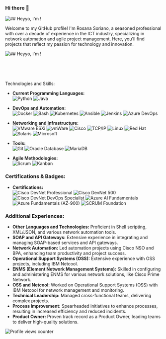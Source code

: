 ### Hi there 👋

![## Heyyo, I'm ](https://img.shields.io/static/v1?label=LinkedIn&message=RosanaSoriano&color=0D0D0D) </a>!

<!--
**rosanasoriano/rosanasoriano** is a ✨ _special_ ✨ repository because its `README.md` (this file) appears on your GitHub profile.
-->

Welcome to my GitHub profile! I'm Rosana Soriano, a seasoned professional with over a decade of experience in the ICT industry, specializing in network automation and agile project management. Here, you'll find projects that reflect my passion for technology and innovation.

<!--
**rosanasoriano/rosanasoriano** is a ✨ _special_ ✨ repository because its `README.md` (this file) appears on your GitHub profile.

Here are some ideas to get you started:

- 🔭 I’m currently working on ...
- 🌱 I’m currently learning ...
- 👯 I’m looking to collaborate on ...
- 🤔 I’m looking for help with ...
- 💬 Ask me about ...
- 📫 How to reach me: ...
- 😄 Pronouns: ...
- ⚡ Fun fact: ...

https://simpleicons.org/
https://shields.io/
-->


![## Heyyo, I'm ](https://img.shields.io/static/v1?label=LinkedIn&message=RosanaSoriano&color=0D0D0D) </a>!

<br />
<br />
<br />

Technologies and Skills:

- **Current Programming Languages:** <br />
  ![Python](http://img.shields.io/badge/-Python-000?logo=python&style=for-the-badge&color=0D0D0D)
  ![Java](https://img.shields.io/badge/-Java-000?logo=java&style=for-the-badge&color=0D0D0D)

- **DevOps and Automation:** <br />
  ![Docker](https://img.shields.io/badge/-Docker-000?style=for-the-badge&logo=Docker&color=0D0D0D)
  ![Bash](http://img.shields.io/badge/-Bash-000?logo=gnu-bash&style=for-the-badge&color=0D0D0D)
  ![Kubernetes](https://img.shields.io/badge/-Kubernetes-000?style=for-the-badge&logo=Kubernetes&color=0D0D0D)
  ![Ansible](https://img.shields.io/badge/-Ansible-000?style=for-the-badge&logo=Ansible&color=0D0D0D)
  ![Jenkins](https://img.shields.io/badge/-Jenkins-000?style=for-the-badge&logo=Jenkins&color=0D0D0D)
  ![Azure DevOps](https://img.shields.io/badge/-Azure%20DevOps-000?style=for-the-badge&logo=Azure-DevOps&color=0D0D0D)

- **Networking and Infrastructure:** <br />
  ![VMware ESXi](https://img.shields.io/badge/-VMware%20ESXi-000?style=for-the-badge&logo=VMware&color=0D0D0D)
  ![vmWare](https://img.shields.io/badge/-VMWare-000?style=for-the-badge&logo=VMWare&color=0D0D0D)
  ![Cisco](https://img.shields.io/badge/-Cisco-000?style=for-the-badge&logo=Cisco&color=0D0D0D)
  ![TCP/IP](https://img.shields.io/badge/-TCP%2FIP-000?logo=Windows-Terminal&style=for-the-badge&color=0D0D0D)
  ![Linux](http://img.shields.io/badge/-Linux-000?logo=linux&style=for-the-badge&color=0D0D0D)
  ![Red Hat](https://img.shields.io/badge/-Red%20Hat-000?style=for-the-badge&logo=Red-Hat&color=0D0D0D)
  ![Solaris](https://img.shields.io/badge/-Solaris-000?style=for-the-badge&logo=Oracle&color=0D0D0D)
  ![Microsoft](http://img.shields.io/badge/-Microsoft-000?logo=Microsoft&style=for-the-badge&color=0D0D0D)

- **Tools:** <br />
  ![Git](http://img.shields.io/badge/-Git-000?logo=git&style=for-the-badge&color=0D0D0D)
  ![Oracle Database](https://img.shields.io/badge/-Oracle%20Database-000?style=for-the-badge&logo=Oracle&color=0D0D0D)
  ![MariaDB](https://img.shields.io/badge/-MariaDB-000?style=for-the-badge&logo=MariaDB&color=0D0D0D)

- **Agile Methodologies:** <br />
  ![Scrum](https://img.shields.io/badge/-Scrum-000?style=for-the-badge&logo=Scrum&color=0D0D0D)
  ![Kanban](https://img.shields.io/badge/-Kanban-000?style=for-the-badge&logo=Trello&color=0D0D0D)

### Certifications & Badges:
- **Certifications:** <br />
  ![Cisco DevNet Professional](https://img.shields.io/badge/-Cisco%20DevNet%20Professional-000?style=for-the-badge&logo=Cisco&color=0D0D0D)
  ![Cisco DevNet 500](https://img.shields.io/badge/-Cisco%20DevNet%20500-000?style=for-the-badge&logo=Cisco&color=0D0D0D)
  ![Cisco DevNet DevOps Specialist](https://img.shields.io/badge/-Cisco%20DevNet%20DevOps%20Specialist-000?style=for-the-badge&logo=Cisco&color=0D0D0D)
  ![Azure AI Fundamentals](https://img.shields.io/badge/-Azure%20AI%20Fundamentals-000?style=for-the-badge&logo=Microsoft-Azure&color=0D0D0D)
  ![Azure Fundamentals (AZ-900)](https://img.shields.io/badge/-Azure%20Fundamentals%20(AZ--900)-000?style=for-the-badge&logo=Microsoft-Azure&color=0D0D0D)
  ![SCRUM Foundation](https://img.shields.io/badge/-SCRUM%20Foundation-000?style=for-the-badge&logo=Scrum&color=0D0D0D)

### Additional Experiences:
- **Other Languages and Technologies:** Proficient in Shell scripting, XML/JSON, and various network automation tools.
- **SOAP and API Gateways:** Extensive experience in integrating and managing SOAP-based services and API gateways.
- **Network Automation:** Led automation projects using Cisco NSO and BPA, enhancing team productivity and project success.
- **Operational Support Systems (OSS):** Extensive experience with OSS projects, including IBM Netcool.
- **ENMS (Element Network Management Systems):** Skilled in configuring and administering ENMS for various network solutions, like Cisco Prime Network.
- **OSS and Netcool:** Worked on Operational Support Systems (OSS) with IBM Netcool for network management and monitoring.
- **Technical Leadership:** Managed cross-functional teams, delivering complex projects.
- **Process Improvement:** Spearheaded initiatives to enhance processes, resulting in increased efficiency and reduced incidents.
- **Product Owner:** Proven track record as a Product Owner, leading teams to deliver high-quality solutions. 


![Profile views counter](https://komarev.com/ghpvc/?username=rosanasoriano&&style=flat-square)

<br />
<br />
